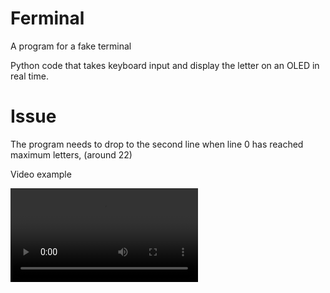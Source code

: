 # Ferminal
A program for a fake terminal

Python code that takes keyboard input and display the letter on an OLED in real time.

# Issue

The program needs to drop to the second line when line 0 has reached maximum letters, (around 22)

Video example

![](images/images.mp4)